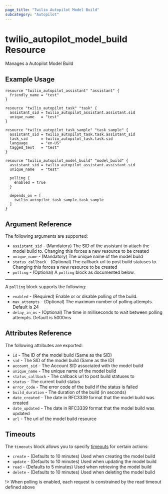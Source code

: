 ```yaml
---
page_title: "Twilio Autopilot Model Build"
subcategory: "Autopilot"
---
```


# twilio_autopilot_model_build Resource

Manages a Autopilot Model Build

## Example Usage

```hcl
resource "twilio_autopilot_assistant" "assistant" {
  friendly_name = "test"
}

resource "twilio_autopilot_task" "task" {
  assistant_sid = twilio_autopilot_assistant.assistant.sid
  unique_name   = "test"
}

resource "twilio_autopilot_task_sample" "task_sample" {
  assistant_sid = twilio_autopilot_task.task.assistant_sid
  task_sid      = twilio_autopilot_task.task.sid
  language      = "en-US"
  tagged_text   = "test"
}

resource "twilio_autopilot_model_build" "model_build" {
  assistant_sid = twilio_autopilot_assistant.assistant.sid
  unique_name   = "test"

  polling {
    enabled = true
  }

  depends_on = [
    twilio_autopilot_task_sample.task_sample
  ]
}
```

## Argument Reference

The following arguments are supported:

- `assistant_sid` - (Mandatory) The SID of the assistant to attach the model build to. Changing this forces a new resource to be created
- `unique_name` - (Mandatory) The unique name of the model build
- `status_callback` - (Optional) The callback url to post build statuses to. Changing this forces a new resource to be created
- `polling` - (Optional) A `polling` block as documented below.

---

A `polling` block supports the following:

- `enabled` - (Required) Enable or or disable polling of the build.
- `max_attempts` - (Optional) The maximum number of polling attempts. Default is 24
- `delay_in_ms` - (Optional) The time in milliseconds to wait between polling attempts. Default is 5000ms

## Attributes Reference

The following attributes are exported:

- `id` - The ID of the model build (Same as the SID)
- `sid` - The SID of the model build (Same as the ID)
- `account_sid` - The Account SID associated with the model build
- `unique_name` - The unique name of the model build
- `status_callback` - The callback url to post build statuses to
- `status` - The current build status
- `error_code` - The error code of the build if the status is failed
- `build_duration` - The duration of the build (in seconds)
- `date_created` - The date in RFC3339 format that the model build was created
- `date_updated` - The date in RFC3339 format that the model build was updated
- `url` - The url of the model build resource

## Timeouts

The `timeouts` block allows you to specify [timeouts](https://www.terraform.io/docs/configuration/resources.html#timeouts) for certain actions:

- `create` - (Defaults to 10 minutes) Used when creating the model build
- `update` - (Defaults to 10 minutes) Used when updating the model build
- `read` - (Defaults to 5 minutes) Used when retrieving the model build
- `delete` - (Defaults to 10 minutes) Used when deleting the model build

!> When polling is enabled, each request is constrained by the read timeout defined above
